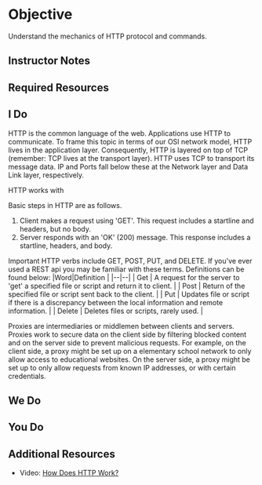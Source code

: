 # Objective
Understand the mechanics of HTTP protocol and commands.
## Instructor Notes


## Required Resources


## I Do
HTTP is the common language of the web. Applications use HTTP to communicate. To frame this topic in terms of our OSI network model, HTTP lives in the application layer. Consequently, HTTP is layered on top of TCP (remember: TCP lives at the transport layer). HTTP uses TCP to transport its message data. IP and Ports fall below these at the Network layer and Data Link layer, respectively. 

HTTP works with 

Basic steps in HTTP are as follows. 
1. Client makes a request using 'GET'. This request includes a startline and headers, but no body.
2. Server responds with an 'OK' (200) message. This response includes a startline, headers, and body. 


Important HTTP verbs include GET, POST, PUT, and DELETE. If you've ever used a REST api you may be familiar with these terms. Definitions can be found below: 
|Word|Definition  |
|--|--|
| Get | A request for the server to 'get' a specified file or script and return it to client.   |
| Post | Return of the specified file or script sent back to the client.  |
| Put | Updates file or script if there is a discrepancy between the local information and remote information.  |
| Delete | Deletes files or scripts, rarely used. |





Proxies are intermediaries or middlemen between clients and servers. Proxies work to secure data on the client side by filtering blocked content and on the server side to prevent malicious requests. For example, on the client side, a proxy might be set up on a elementary school network to only allow access to educational websites. On the server side, a proxy might be set up to only allow requests from known IP addresses, or with certain credentials. 




## We Do

## You Do



## Additional Resources
- Video: [How Does HTTP Work? ](https://www.youtube.com/watch?v=M_oTNuVNkms)
<!--stackedit_data:
eyJoaXN0b3J5IjpbLTEyNzU2Mjk4NzIsLTE0MjEzMjYxMTAsLT
EyOTUyMDk2MiwxNzgzOTMyNzg5LC01NDMzMTY0NjcsLTE2NjAy
Mjk2MjldfQ==
-->